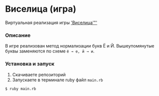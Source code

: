# Виселица (игра)

Виртуальная реализация игры ['Виселица'"'](https://ru.wikipedia.org/wiki/%D0%92%D0%B8%D1%81%D0%B5%D0%BB%D0%B8%D1%86%D0%B0_(%D0%B8%D0%B3%D1%80%D0%B0))

### Описание
В игре реализован метод нормализации букв Ё и Й. Вышеупомянутые буквы заменяются по схеме 
`ё → е, й → и`.

### Установка и запуск

1. Скачиваете репозиторий
2. Запускаете в терминале ruby файл `main.rb`  

```
$ ruby main.rb
```

